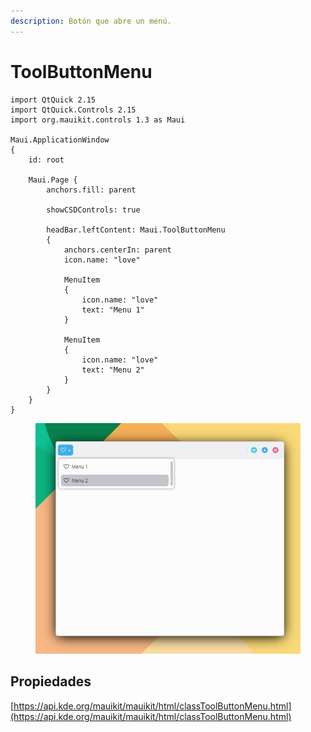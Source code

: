 ```yaml
---
description: Botón que abre un menú.
---
```


# ToolButtonMenu

```
import QtQuick 2.15
import QtQuick.Controls 2.15
import org.mauikit.controls 1.3 as Maui

Maui.ApplicationWindow
{
    id: root

    Maui.Page {
        anchors.fill: parent

        showCSDControls: true

        headBar.leftContent: Maui.ToolButtonMenu
        {
            anchors.centerIn: parent
            icon.name: "love"

            MenuItem
            {
                icon.name: "love"
                text: "Menu 1"
            }

            MenuItem
            {
                icon.name: "love"
                text: "Menu 2"
            }
        }
    }
}

```

<figure><img src="../../.gitbook/assets/Controls-ToolButtonMenu.jpg" alt=""><figcaption></figcaption></figure>

## Propiedades

[https://api.kde.org/mauikit/mauikit/html/classToolButtonMenu.html](https://api.kde.org/mauikit/mauikit/html/classToolButtonMenu.html)
